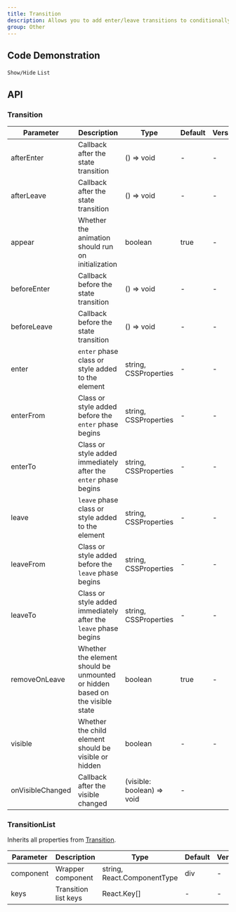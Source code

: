 ```yaml
---
title: Transition
description: Allows you to add enter/leave transitions to conditionally rendered elements using CSS classes to control the transition styles at different stages.
group: Other
---
```


## Code Demonstration

<!-- prettier-ignore -->
<code src="./demo/basic.tsx">Show/Hide</code>
<code src="./demo/list.tsx">List</code>

## API

### Transition

| Parameter | Description | Type | Default | Version |
| --- | --- | --- | --- | --- |
| afterEnter | Callback after the state transition | () => void | - | - |
| afterLeave | Callback after the state transition | () => void | - | - |
| appear | Whether the animation should run on initialization | boolean | true | - |
| beforeEnter | Callback before the state transition | () => void | - | - |
| beforeLeave | Callback before the state transition | () => void | - | - |
| enter | `enter` phase class or style added to the element | string, CSSProperties | - | - |
| enterFrom | Class or style added before the `enter` phase begins | string, CSSProperties | - | - |
| enterTo | Class or style added immediately after the `enter` phase begins | string, CSSProperties | - | - |
| leave | `leave` phase class or style added to the element | string, CSSProperties | - | - |
| leaveFrom | Class or style added before the `leave` phase begins | string, CSSProperties | - | - |
| leaveTo | Class or style added immediately after the `leave` phase begins | string, CSSProperties | - | - |
| removeOnLeave | Whether the element should be unmounted or hidden based on the visible state | boolean | true | - |
| visible | Whether the child element should be visible or hidden | boolean | - | - |
| onVisibleChanged | Callback after the visible changed | (visible: boolean) => void | - |  |

### TransitionList

Inherits all properties from [Transition](#Transition).

| Parameter | Description          | Type                        | Default | Version |
| --------- | -------------------- | --------------------------- | ------- | ------- |
| component | Wrapper component    | string, React.ComponentType | div     | -       |
| keys      | Transition list keys | React.Key\[]                | -       | -       |
